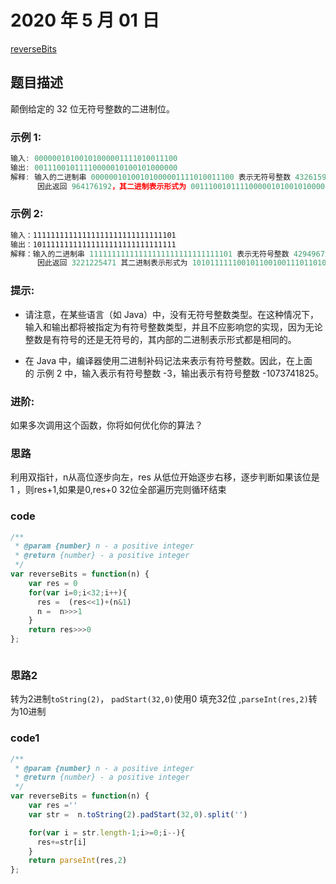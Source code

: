 # 2020 年 5 月 01 日

[reverseBits](https://leetcode-cn.com/problems/reverse-bits/)

## 题目描述

颠倒给定的 32 位无符号整数的二进制位。

### 示例 1:

```js
输入: 00000010100101000001111010011100
输出: 00111001011110000010100101000000
解释: 输入的二进制串 00000010100101000001111010011100 表示无符号整数 43261596，
      因此返回 964176192，其二进制表示形式为 00111001011110000010100101000000。

```

### 示例 2:

```js
输入：11111111111111111111111111111101
输出：10111111111111111111111111111111
解释：输入的二进制串 11111111111111111111111111111101 表示无符号整数 4294967293，
      因此返回 3221225471 其二进制表示形式为 10101111110010110010011101101001。

```

### 提示:

- 请注意，在某些语言（如 Java）中，没有无符号整数类型。在这种情况下，输入和输出都将被指定为有符号整数类型，并且不应影响您的实现，因为无论整数是有符号的还是无符号的，其内部的二进制表示形式都是相同的。

- 在 Java 中，编译器使用二进制补码记法来表示有符号整数。因此，在上面的 示例 2 中，输入表示有符号整数 -3，输出表示有符号整数 -1073741825。

### 进阶:

如果多次调用这个函数，你将如何优化你的算法？

### 思路

利用双指针，n从高位逐步向左，res 从低位开始逐步右移，逐步判断如果该位是 1 ，则res+1,如果是0,res+0
32位全部遍历完则循环结束

### code

```js
/**
 * @param {number} n - a positive integer
 * @return {number} - a positive integer
 */
var reverseBits = function(n) {
    var res = 0 
    for(var i=0;i<32;i++){
      res =  (res<<1)+(n&1)
      n =  n>>>1
    }
    return res>>>0
};



```

### 思路2
转为2进制`toString(2)`， `padStart(32,0)`使用0 填充32位 ,`parseInt(res,2)`转为10进制

### code1

```js
/**
 * @param {number} n - a positive integer
 * @return {number} - a positive integer
 */
var reverseBits = function(n) {
    var res ='' 
    var str =  n.toString(2).padStart(32,0).split('')

    for(var i = str.length-1;i>=0;i--){
      res+=str[i]
    }
    return parseInt(res,2)
};

```
